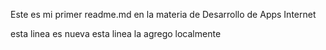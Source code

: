 Este es mi primer
readme.md
en la materia
de Desarrollo de Apps Internet

esta linea es nueva
esta linea la agrego localmente
